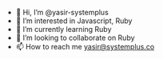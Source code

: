- 👋 Hi, I’m @yasir-systemplus
- 👀 I’m interested in Javascript, Ruby
- 🌱 I’m currently learning Ruby
- 💞️ I’m looking to collaborate on Ruby
- 📫 How to reach me yasir@systemplus.co

<!---
yasir-systemplus/yasir-systemplus is a ✨ special ✨ repository because its `README.md` (this file) appears on your GitHub profile.
You can click the Preview link to take a look at your changes.
--->
